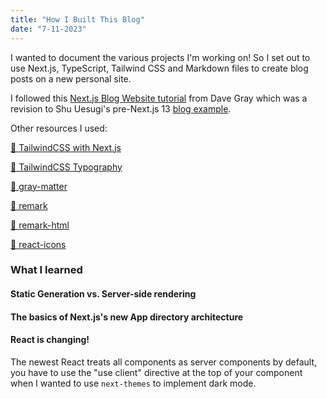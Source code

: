 ```yaml
---
title: "How I Built This Blog"
date: "7-11-2023"
---
```


I wanted to document the various projects I'm working on! So I set out to use Next.js, TypeScript, Tailwind CSS and Markdown files to create blog posts on a new personal site.

I followed this [Next.js Blog Website tutorial](https://www.youtube.com/watch?v=puIQhnjOfbc&list=PL0Zuz27SZ-6Pk-QJIdGd1tGZEzy9RTgtj&index=6) from Dave Gray which was a revision to Shu Uesugi's pre-Next.js 13 [blog example](https://next-learn-starter.vercel.app/).

Other resources I used:

[🔗 TailwindCSS with Next.js](https://tailwindcss.com/docs/guides/nextjs)

[🔗 TailwindCSS Typography](https://tailwindcss.com/docs/typography-plugin)

[🔗 gray-matter](https://www.npmjs.com/package/gray-matter)

[🔗 remark](https://www.npmjs.com/package/remark)

[🔗 remark-html](https://www.npmjs.com/package/remark-html)

[🔗 react-icons](https://www.npmjs.com/package/react-icons)

### What I learned

#### Static Generation vs. Server-side rendering

#### The basics of Next.js's new App directory architecture

#### React is changing!

The newest React treats all components as server components by default, you have to use the "use client" directive
at the top of your component when I wanted to use `next-themes` to implement dark mode.
